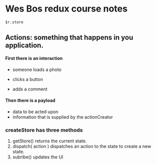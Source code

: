 # Wes Bos redux course notes

`$r.store` 

## Actions: something that happens in you application.

#### First there is an interaction
- someone loads a photo

- clicks a button

- adds a comment

#### Then there is a payload
- data to be acted upon
- information that is supplied by the actionCreator

### createStore has three methods

1) getStore() returns the current state.
2) dispatch( action ) dispatches an action to the state to create a new state.
3) subribe() updates the UI
